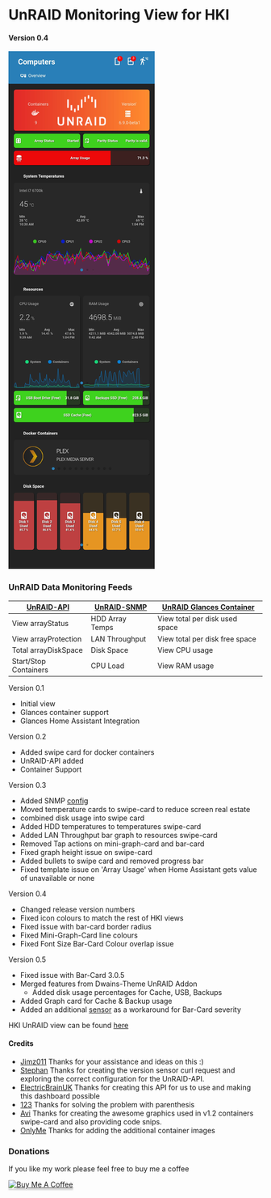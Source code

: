 # UnRAID Monitoring View for HKI
#### Version 0.4

![unraid-monitor](../../images/views/unraid.png)

### UnRAID Data Monitoring Feeds

| [UnRAID-API](../../guides/unraid_metrics.md#unraid-api-configuration) | [UnRAID-SNMP](../../guides/unraid_metrics.md#unraid-snmp-configuration) | [UnRAID Glances Container](https://github.com/hassio-addons/addon-glances/blob/v0.7.1/README.md) |
|-----------------------|-----------------|--------------------------------|
| View arrayStatus      | HDD Array Temps | View total per disk used space |
| View arrayProtection  | LAN Throughput  | View total per disk free space |
| Total arrayDiskSpace  | Disk Space      | View CPU usage                 |
| Start/Stop Containers | CPU Load        | View RAM usage                 |

Version 0.1
 - Initial view
 - Glances container support
 - Glances Home Assistant Integration

Version 0.2
 - Added swipe card for docker containers
 - UnRAID-API added
 - Container Support

Version 0.3
 - Added SNMP [config](https://github.com/noodlemctwoodle/homeassistant/blob/4fc9a4634a3bf423a8cec746b7c5d4f542dd697a/packages/ha_core/areas/cabinet/devices/unraid_monitoring.yaml#L59)
 - Moved temperature cards to swipe-card to reduce screen real estate
 - combined disk usage into swipe card
 - Added HDD temperatures to temperatures swipe-card
 - Added LAN Throughput bar graph to resources swipe-card
 - Removed Tap actions on mini-graph-card and bar-card
 - Fixed graph height issue on swipe-card
 - Added bullets to swipe card and removed progress bar
 - Fixed template issue on 'Array Usage' when Home Assistant gets value of unavailable or none

Version 0.4
 - Changed release version numbers
 - Fixed icon colours to match the rest of HKI views
 - Fixed issue with bar-card border radius
 - Fixed Mini-Graph-Card line colours
 - Fixed Font Size Bar-Card Colour overlap issue

Version 0.5
 - Fixed issue with Bar-Card 3.0.5
 - Merged features from Dwains-Theme UnRAID Addon
    - Added disk usage percentages for Cache, USB, Backups
 - Added Graph card for Cache & Backup usage
 - Added an additional [sensor](https://github.com/noodlemctwoodle/homeassistant/blob/4fc9a4634a3bf423a8cec746b7c5d4f542dd697a/packages/ha_core/areas/cabinet/devices/unraid_monitoring.yaml#L17) as a workaround for Bar-Card severity


 HKI UnRAID view can be found [here](https://github.com/noodlemctwoodle/homeassistant/blob/master/homekit-infused/user/views/system/unraid-docker.yaml)

 #### Credits
 - [Jimz011](https://github.com/jimz011) Thanks for your assistance and ideas on this :)
 - [Stephan](https://github.com/Stephan296) Thanks for creating the version sensor curl request and exploring the correct configuration for the UnRAID-API.
 - [ElectricBrainUK](https://github.com/ElectricBrainUK/UnraidAPI) Thanks for creating this API for us to use and making this dashboard possible
 - [123](https://community.home-assistant.io/u/123/summary) Thanks for solving the problem with parenthesis
 - [Avi](https://github.com/abeksis/My-HomeAssistant-Config) Thanks for creating the awesome graphics used in v1.2 containers swipe-card and also providing code snips. 
 - [OnlyMe](https://github.com/Holewijn/home-assistant-config) Thanks for adding the additional container images

### Donations

If you like my work please feel free to buy me a coffee

<a href="https://www.buymeacoffee.com/noodlemctwoodle" target="_blank"><img src="https://www.buymeacoffee.com/assets/img/custom_images/orange_img.png" alt="Buy Me A Coffee" style="height: 41px !important;width: 174px !important;box-shadow: 0px 3px 2px 0px rgba(190, 190, 190, 0.5) !important;-webkit-box-shadow: 0px 3px 2px 0px rgba(190, 190, 190, 0.5) !important;" ></a>

